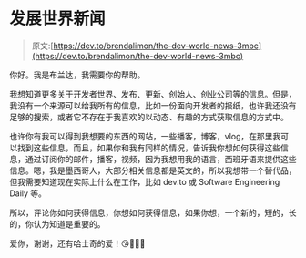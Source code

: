 # 发展世界新闻

> 原文:[https://dev.to/brendalimon/the-dev-world-news-3mbc](https://dev.to/brendalimon/the-dev-world-news-3mbc)

你好。我是布兰达，我需要你的帮助。

我想知道更多关于开发者世界、发布、更新、创始人、创业公司等的信息。但是，我没有一个来源可以给我所有的信息，比如一份面向开发者的报纸，也许我还没有足够的搜索，或者它不存在于我喜欢的以动态、有趣的方式获取信息的方式中。

也许你有我可以得到我想要的东西的网站，一些播客，博客，vlog，在那里我可以找到这些信息，而且，如果你和我有同样的情况，告诉我你想如何获得这些信息，通过订阅你的邮件，播客，视频，因为我想用我的语言，西班牙语来提供这些信息。嗯，我是墨西哥人，大部分相关信息都是英文的，所以我想带一个替代品，但我需要知道现在实际上什么在工作，比如 dev.to 或 Software Engineering Daily 等。

所以，评论你如何获得信息，你想如何获得信息，如果你想，一个新的，短的，长的，你认为知道是重要的。

爱你，谢谢，还有哈士奇的爱！😘👩🏻‍💻